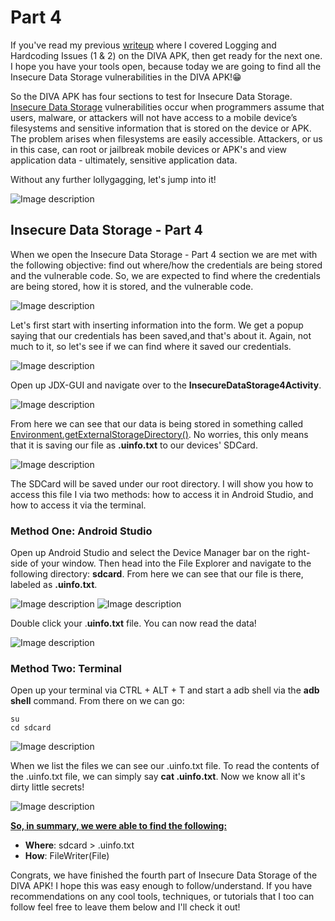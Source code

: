 # Part 4
If you've read my previous [writeup](https://dev.to/christinecdev/android-pentesting-writeup-for-the-diva-insecure-logging-and-hardcoding-issues-for-parrot-os-1mo1) where I covered Logging and Hardcoding Issues (1 & 2) on the DIVA APK, then get ready for the next one. I hope you have your tools open, because today we are going to find all the Insecure Data Storage vulnerabilities in the DIVA APK!😁

So the DIVA APK has four sections to test for Insecure Data Storage. [Insecure Data Storage](https://owasp.org/www-project-mobile-top-10/2016-risks/m2-insecure-data-storage) vulnerabilities occur when programmers assume that users, malware, or attackers will not have access to a mobile device’s filesystems and sensitive information that is stored on the device or APK. The problem arises when filesystems are easily accessible. Attackers, or us in this case, can root or jailbreak mobile devices or APK's and view application data - ultimately, sensitive application data.

Without any further lollygagging, let's jump into it!

![Image description](https://media.giphy.com/media/0DYipdNqJ5n4GYATKL/giphy.gif)

## Insecure Data Storage - Part 4
When we open the Insecure Data Storage - Part 4 section we are met with the following objective: find out where/how the credentials are being stored and the vulnerable code. So, we are expected to find where the credentials are being stored, how it is stored, and the vulnerable code.

![Image description](https://dev-to-uploads.s3.amazonaws.com/uploads/articles/8h8f06ufjmfy9fzjwjph.png)

Let's first start with inserting information into the form. We get a popup saying that our credentials has been saved,and that's about it. Again, not much to it, so let's see if we can find where it saved our credentials.

![Image description](https://dev-to-uploads.s3.amazonaws.com/uploads/articles/eri6pxldfvbg87xtlwdt.png)
 
Open up JDX-GUI and navigate over to the **InsecureDataStorage4Activity**. 

![Image description](https://dev-to-uploads.s3.amazonaws.com/uploads/articles/315najz6o96dwiwtfjad.png)

From here we can see that our data is being stored in something called [Environment.getExternalStorageDirectory()](https://developer.android.com/reference/android/os/Environment). No worries, this only means that it is saving our file as **.uinfo.txt** to our devices' SDCard. 

![Image description](https://dev-to-uploads.s3.amazonaws.com/uploads/articles/t9ox9bz94gsmhnfi4n3q.png)

The SDCard will be saved under our root directory. I will show you how to access this file I via two methods: how to access it in Android Studio, and how to access it via the terminal.

### Method One: Android Studio
Open up Android Studio and select the Device Manager bar on the right-side of your window. Then head into the File Explorer and navigate to the following directory: **sdcard**. From here we can see that our file is there, labeled as **.uinfo.txt**.

![Image description](https://dev-to-uploads.s3.amazonaws.com/uploads/articles/tok51p2d77sql9h2d8bc.png)
![Image description](https://dev-to-uploads.s3.amazonaws.com/uploads/articles/0l86fx6s53tiuu45xij2.png)
  
Double click your .**uinfo.txt** file. You can now read the data!

![Image description](https://dev-to-uploads.s3.amazonaws.com/uploads/articles/hpc5i4bzowu8wqnr0ddb.png)
 
### Method Two: Terminal
Open up your terminal via CTRL + ALT + T and start a adb shell via the **adb shell** command. From there on we can go:
```
su
cd sdcard
```

![Image description](https://dev-to-uploads.s3.amazonaws.com/uploads/articles/m5rhezug0vdlqruhpdhc.png)
 
When we list the files we can see our .uinfo.txt file. To read the contents of the .uinfo.txt file, we can simply say **cat .uinfo.txt**. Now we know all it's dirty little secrets!

![Image description](https://dev-to-uploads.s3.amazonaws.com/uploads/articles/o32a5mhbc1b1b27jiy3v.png)

**<u>So, in summary, we were able to find the following:</u>**
- **Where**: sdcard > .uinfo.txt
- **How**: FileWriter(File)

Congrats, we have finished the fourth part of Insecure Data Storage of the DIVA APK! I hope this was easy enough to follow/understand. If you have recommendations on any cool tools, techniques, or tutorials that I too can follow feel free to leave them below and I'll check it out!


  






  





